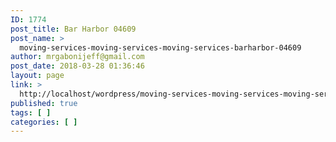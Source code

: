 ```yaml
---
ID: 1774
post_title: Bar Harbor 04609
post_name: >
  moving-services-moving-services-moving-services-barharbor-04609
author: mrgabonijeff@gmail.com
post_date: 2018-03-28 01:36:46
layout: page
link: >
  http://localhost/wordpress/moving-services-moving-services-moving-services-barharbor-04609/
published: true
tags: [ ]
categories: [ ]
---
```

